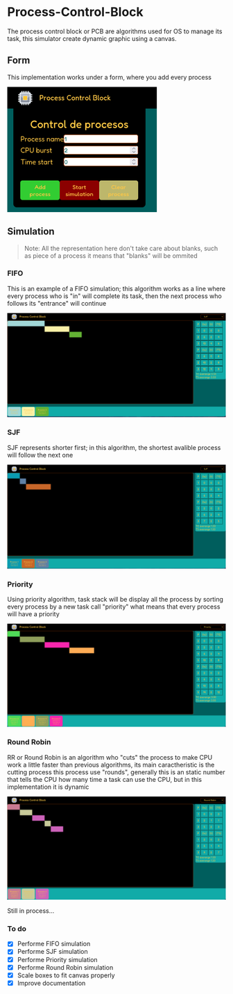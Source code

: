 # Process-Control-Block

The process control block or PCB are algorithms used for OS to manage its task,
this simulator create dynamic graphic using a canvas.

## Form

This implementation works under a form, where you add every process

![Form](./.example/form.png)

## Simulation

> Note: All the representation here don't take care about blanks, such as piece of a process
> it means that "blanks" will be ommited

### FIFO

This is an example of a FIFO simulation; this algorithm works as a line
where every process who is "in" will complete its task, then the next process
who follows its "entrance" will continue

![FIFO](./.example/fifo.png)

### SJF

SJF represents shorter first; in this algorithm, the shortest avalible process
will follow the next one

![SJF](./.example/sjf.png)

### Priority

Using priority algorithm, task stack will be display all the process by sorting
every process by a new task call "priority" what means that every process will
have a priority

![Priority](./.example/priority.png)

### Round Robin

RR or Round Robin is an algorithm who "cuts" the process to make CPU work a little
faster than previous algorithms, its main caractheristic is the cutting process this
process use "rounds", generally this is an static number that tells the CPU how many
time a task can use the CPU, but in this implementation it is dynamic

![RR](./.example/rr.png)

Still in process...

### To do

- [x] Performe FIFO simulation
- [x] Performe SJF simulation
- [x] Performe Priority simulation
- [x] Performe Round Robin simulation
- [x] Scale boxes to fit canvas properly
- [x] Improve documentation
